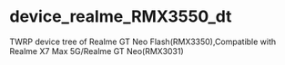 # device_realme_RMX3550_dt
TWRP device tree of Realme GT Neo Flash(RMX3350),Compatible with Realme X7 Max 5G/Realme GT Neo(RMX3031)
